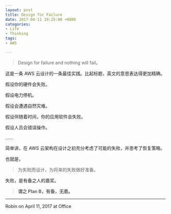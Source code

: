 ```yaml
---
layout: post
title: Design for Failure
date: 2017-04-11 19:25:00 +0800
categories:
- Life
- Thinking
tags:
- AWS

---
```


<blockquote class="blockquote-center">
Design for failure and nothing will fail。
</blockquote>

这是一条 AWS 云设计的一条最佳实践。比起标题，英文的意思表达得更加精确。

假设你的硬件会失败。

假设电力停机。

假设会遭遇自然灾难。

假设伴随着时间，你的应用软件会失败。

假设人员会错误操作。

......

 

简单讲，在 AWS 云架构在设计之初充分考虑了可能的失败，并思考了恢复策略。


也就是，

<blockquote class="blockquote-center">
为失败而设计，为将来的失败做好准备。

</blockquote>

失败，是有备之人的嘉奖。

> **谓之 Plan B，有备，无患。**

----

Robin on April 11, 2017 at Office



